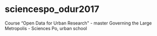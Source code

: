 # sciencespo_odur2017
Course “Open Data for Urban Research" - master Governing the Large Metropolis - Sciences Po, urban school
